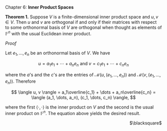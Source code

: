 Chapter 6: **Inner Product Spaces**

**Theorem 1.**
Suppose $V$ is a finite-dimensional inner product space and $u, v \in V$.
Then $u$ and $v$ are orthogonal if and only if their matrices with respect to some orthonormal basis of $V$ are orthogonal when thought as elements of $\mathbb{F}^n$ with the usual Euclidean inner product.

_Proof_

Let $e_1, \dots, e_n$ be an orthonormal basis of $V$.
We have

$$
u = a_1 e_1 + \cdots + a_n e_n \text{ and } v = c_1 e_1 + \cdots + c_n e_n
$$

where the $a$'s and the $c$'s are the entries of $\mathcal{M}(u, (e_1, \dots, e_n))$ and $\mathcal{M}(v, (e_1, \dots, e_n))$.
Therefore

$$
\langle u, v \rangle = a_1\overline{c_1} + \dots + a_n\overline{c_n} = \langle (a_1, \dots, a_n), (c_1, \dots, c_n) \rangle,
$$

where the first $\langle \cdot, \cdot \rangle$ is the inner product on $V$ and the second is the usual inner product on $\mathbb{F}^n$.
The equation above yields the desired result.

<p align="right"> $\blacksquare$ </p>
